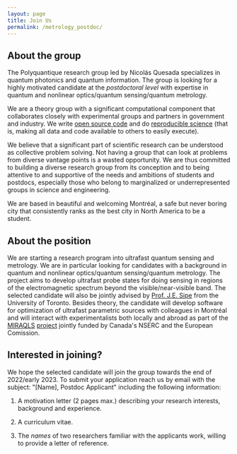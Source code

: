 ```yaml
---
layout: page
title: Join Us
permalink: /metrology_postdoc/
---
```


## About the group

The Polyquantique research group led by Nicolás Quesada specializes in quantum photonics and quantum information. The group is looking for a highly motivated candidate at the *postdoctoral level* with expertise in quantum and nonlinear optics/quantum sensing/quantum metrology.

We are a theory group with a significant computational component that collaborates closely with experimental groups and partners in government and industry. We write [open source code](https://open-science-training-handbook.gitbook.io/book/open-science-basics/open-research-software-and-open-source) and do [reproducible science](https://blogs.egu.eu/divisions/gd/2018/09/19/reproducible-computational-science/) (that is, making all data and code available to others to easily execute).  

We believe that a significant part of scientific research can be understood as collective problem solving. Not having a group that can look at problems from diverse vantage points is a wasted opportunity. We are thus committed to building a diverse research group from its conception and to being attentive to and supportive of the needs and ambitions of students and postdocs, especially those who belong to marginalized or underrepresented groups in science and engineering. 

We are based in beautiful and welcoming Montréal, a safe but never boring city that consistently ranks as the best city in North America to be a student.

## About the position

We are starting a research program into ultrafast quantum sensing and metrology. We are in particular looking for candidates with a background in quantum and nonlinear optics/quantum sensing/quantum metrology.
The project aims to develop ultrafast probe states for doing sensing in regions of the electromagnetic spectrum beyond the visible/near-visible band.
The selected candidate will also be jointly advised by [Prof. J.E. Sipe](https://www.physics.utoronto.ca/~sipegroup/) from the University of Toronto. Besides theory, the candidate will develop software for optimization of ultrafast parametric sources with colleagues in Montréal and will interact with experimentalists both locally and abroad as part of the [MIRAQLS](https://twitter.com/project_MIRAQLS) [project](https://www.polymtl.ca/carrefour-actualite/nouvelles/un-regroupement-international-multidisciplinaire-pilote-par-le-professeur-denis-seletskiy-de)  jointly funded by Canada's NSERC and the European Comission. 


## Interested in joining?

We hope the selected candidate will join the group towards the end of 2022/early 2023. To submit your application reach us by email with the subject: "[Name], Postdoc Applicant" including the following information:

1. A motivation letter (2 pages max.) describing your research interests, background and experience. 

2. A curriculum vitae.

3. The *names* of two researchers familiar with the applicants work, willing to provide a letter of reference.
